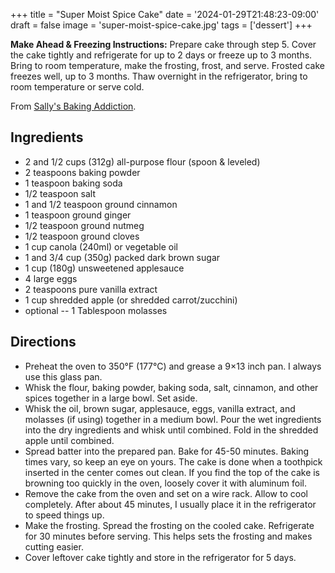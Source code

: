 +++
title = "Super Moist Spice Cake"
date = '2024-01-29T21:48:23-09:00'
draft = false
image = 'super-moist-spice-cake.jpg'
tags = ['dessert']
+++

**Make Ahead & Freezing Instructions:** Prepare cake through step 5. Cover the cake tightly and refrigerate for up to 2 days or freeze up to 3 months. Bring to room temperature, make the frosting, frost, and serve. Frosted cake freezes well, up to 3 months. Thaw overnight in the refrigerator, bring to room temperature or serve cold.

From [Sally's Baking Addiction](https://sallysbakingaddiction.com/super-moist-spice-cake/).

## Ingredients
* 2 and 1/2 cups (312g) all-purpose flour (spoon & leveled)
* 2 teaspoons baking powder
* 1 teaspoon baking soda
* 1/2 teaspoon salt
* 1 and 1/2 teaspoon ground cinnamon
* 1 teaspoon ground ginger
* 1/2 teaspoon ground nutmeg
* 1/2 teaspoon ground cloves
* 1 cup canola (240ml) or vegetable oil
* 1 and 3/4 cup (350g) packed dark brown sugar
* 1 cup (180g) unsweetened applesauce
* 4 large eggs
* 2 teaspoons pure vanilla extract
* 1 cup shredded apple (or shredded carrot/zucchini)
* optional -- 1 Tablespoon molasses

## Directions
* Preheat the oven to 350°F (177°C) and grease a 9×13 inch pan. I always use this glass pan.
* Whisk the flour, baking powder, baking soda, salt, cinnamon, and other spices together in a large bowl. Set aside.
* Whisk the oil, brown sugar, applesauce, eggs, vanilla extract, and molasses (if using) together in a medium bowl. Pour the wet ingredients into the dry ingredients and whisk until combined. Fold in the shredded apple until combined.
* Spread batter into the prepared pan. Bake for 45-50 minutes. Baking times vary, so keep an eye on yours. The cake is done when a toothpick inserted in the center comes out clean. If you find the top of the cake is browning too quickly in the oven, loosely cover it with aluminum foil.
* Remove the cake from the oven and set on a wire rack. Allow to cool completely. After about 45 minutes, I usually place it in the refrigerator to speed things up.
* Make the frosting. Spread the frosting on the cooled cake. Refrigerate for 30 minutes before serving. This helps sets the frosting and makes cutting easier.
* Cover leftover cake tightly and store in the refrigerator for 5 days.
